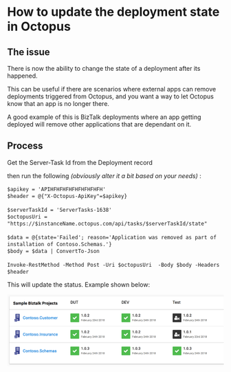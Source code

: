 # How to update the deployment state in Octopus

## The issue

There is now the ability to change the state of a deployment after its happened.

This can be useful if there are scenarios where external apps can remove deployments triggered from Octopus, and you want a way to let Octopus know that an app is no longer there.

A good example of this is BizTalk deployments where an app getting deployed will remove other applications that are dependant on it.

## Process

Get the Server-Task Id from the Deployment record

then run the following _\(obviously alter it a bit based on your needs\)_ :

```text
$apikey = 'APIHFHFHFHFHFHFHFHFH'
$header = @{"X-Octopus-ApiKey"=$apikey}

$serverTaskId = 'ServerTasks-1638'
$octopusUri = "https://$instanceName.octopus.com/api/tasks/$serverTaskId/state"

$data = @{state='Failed'; reason='Application was removed as part of installation of Contoso.Schemas.'}
$body = $data | ConvertTo-Json

Invoke-RestMethod -Method Post -Uri $octopusUri  -Body $body -Headers $header
```

This will update the status. Example shown below:

![Sample Octopus Projects](../.gitbook/assets/2018-02-24_08-59-29.png)

